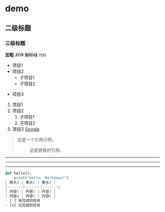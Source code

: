 # demo
## 二级标题
### 三级标题
**加粗**
*斜体*
~~删除线~~
`代码`
- 项目1
- 项目2
  - 子项目1
  - 子项目2
+ 项目3
1. 项目1
2. 项目2
   1. 子项目1
   2. 子项目2
3. 项目3
[Google](https://www.google.com)
> 这是一个引用示例。
>> 这是嵌套的引用。
---
***
___


```python
def hello():
    print("Hello, Markdown!")
| 表头1 | 表头2 | 表头3 |
|-------|-------|-------|
| 内容1 | 内容2 | 内容3 |
| 内容4 | 内容5 | 内容6 |
- [ ] 未完成的任务
- [x] 已完成的任务
